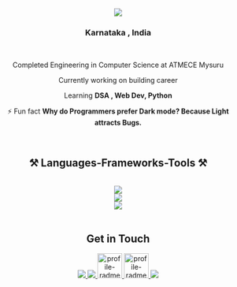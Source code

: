 
<h1 align="center">
    <img src="https://readme-typing-svg.herokuapp.com/?font=Righteous&size=35&center=true&vCenter=true&width=500&height=70&duration=4000&lines=Hi+There!+👋;+I'm+Akash;" />
</h1>

<h3 align="center">Karnataka , India</h3>

<br/>

<div align="center">
  
  Completed Engineering in Computer Science at ATMECE Mysuru
 
  Currently working on building career
 
  Learning **DSA , Web Dev, Python**


⚡ Fun fact **Why do Programmers prefer Dark mode? Because Light attracts Bugs.**


 <br/>
 
<h2 align="center">⚒️ Languages-Frameworks-Tools ⚒️</h2>
<br/>
<div align="center">
    <img src="https://skillicons.dev/icons?i=c,cpp,python,javascript" /><br>
    <img src="https://skillicons.dev/icons?i=html,css,nodejs,expressjs,react,mongodb,nextjs" /><br>
    <img src="https://skillicons.dev/icons?i=vscode,github,git" /><br>
</div>

<br/>


 </div>
 <h2 align="center"> Get in Touch </h2>
 
<div align="center"> 
  <a href="mailto:akashjitu18@gmail.com">
<img src="https://skillicons.dev/icons?i=gmail" />
  </a>
  <a href="https://linkedin.com/in/Akashjitu18" target="_blank">
<img src="https://skillicons.dev/icons?i=linkedin" /> 
  </a>
      <a href="https://leetcode.com/u/Akashjitu18" target="_blank">
<!-- <img src="https://skillicons.dev/icons?i=leetCode" />  -->
<img  src=https://raw.githubusercontent.com/rahuldkjain/github-profile-readme-generator/master/src/images/icons/Social/leet-code.svg alt="profile-radme-generator" height="50" width="50" />

 </a>
      <a href="https://hackerrank.com/akashjitu18" target="_blank">
<!-- <img src="https://skillicons.dev/icons?i=leetCode" />  -->
<img  src=https://raw.githubusercontent.com/rahuldkjain/github-profile-readme-generator/master/src/images/icons/Social/hackerrank.svg alt="profile-radme-generator" height="50" width="50" />


  </a>
    <a href="https://www.instagram.com/akashhh.78" target="_blank">
<img src="https://skillicons.dev/icons?i=instagram" /> 

  </a>
</div>





<!---
Akashjitu18/Akashjitu18 is a ✨ special ✨ repository because its `README.md` (this file) appears on your GitHub profile.
You can click the Preview link to take a look at your changes.
--->
